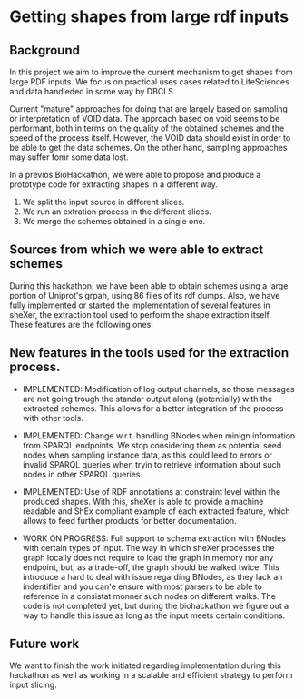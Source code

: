 # Getting shapes from large rdf inputs

## Background
In this project we aim to improve the current mechanism to get shapes from large RDF inputs. We focus on practical uses cases related to LifeSciences and data handleded in some way by DBCLS. 

Current "mature" approaches for doing that are largely based on sampling or interpretation of VOID data. The approach based on void seems to be performant, both in terms on the quality of the obtained schemes and the speed of the process itself. However, the VOID data should exist in order to be able to get the data schemes. 
On the other hand, sampling approaches may suffer fomr some data lost. 

In a previos BioHackathon, we were able to propose and produce a prototype code for extracting shapes in a different way.

1) We split the input source in different slices.
2) We run an extration process in the different slices.
3) We merge the schemes obtained in a single one.

## Sources from which we were able to extract schemes

During this hackathon, we have been able to obtain schemes using a large portion of Uniprot's grpah, using 86 files of its rdf dumps. Also, we have fully implemented or started the implementation of several features in sheXer, the extraction tool used to perform the shape extraction itself. These features are the following ones:

## New features in the tools used for the extraction process.

- IMPLEMENTED: Modification of log output channels, so those messages are not going trough the standar output along (potentially) with the extracted schemes. This allows for a better integration of the process with other tools.
- IMPLEMENTED: Change w.r.t. handling BNodes when minign information from SPARQL endpoints. We stop considering them as potential seed nodes when sampling instance data, as this could leed to errors or invalid SPARQL queries when tryin to retrieve information about such nodes in other SPARQL queries.
- IMPLEMENTED: Use of RDF annotations at constraint level within the produced shapes. With this, sheXer is able to provide a machine readable and ShEx compliant example of each extracted feature, which allows to feed further products for better documentation.

- WORK ON PROGRESS: Full support to schema extraction with BNodes with certain types of input. The way in which sheXer processes the graph locally does not require to load the graph in memory nor any endpoint, but, as a trade-off, the graph should be walked twice. This introduce a hard to deal with issue regarding BNodes, as they lack an indentifier and you can'e ensure with most parsers to be able to reference in a consistat monner such nodes on different walks. The code is not completed yet, but during the biohackathon we figure out a way to handle this issue as long as the input meets certain conditions.

## Future work
We want to finish the work initiated regarding implementation during this hackathon as well as working in a scalable and efficient strategy to perform input slicing. 

